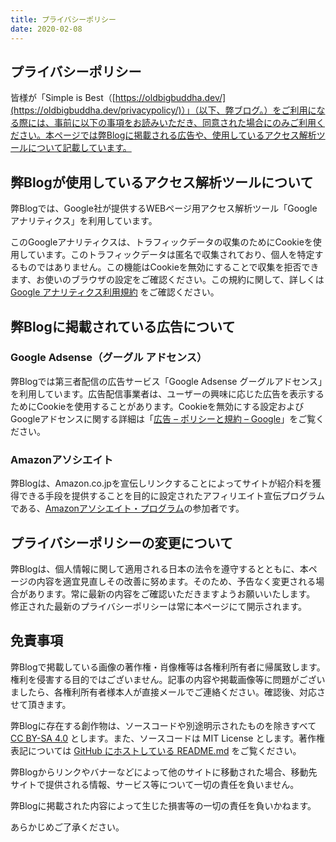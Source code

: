 ```yaml
---
title: プライバシーポリシー
date: 2020-02-08
---
```

## プライバシーポリシー

皆様が「Simple is Best（[https://oldbigbuddha.dev/](https://oldbigbuddha.dev/privacypolicy/)）」（以下、弊ブログ。）をご利用になる際には、事前に以下の事項をお読みいただき、同意された場合にのみご利用ください。本ページでは弊Blogに掲載される広告や、使用しているアクセス解析ツールについて記載しています。

## 弊Blogが使用しているアクセス解析ツールについて

弊Blogでは、Google社が提供するWEBページ用アクセス解析ツール「Google アナリティクス」を利用しています。

このGoogleアナリティクスは、トラフィックデータの収集のためにCookieを使用しています。このトラフィックデータは匿名で収集されており、個人を特定するものではありません。この機能はCookieを無効にすることで収集を拒否できます、お使いのブラウザの設定をご確認ください。この規約に関して、詳しくは [Google アナリティクス利用規約](https://www.google.com/analytics/terms/jp.html) をご確認ください。

## 弊Blogに掲載されている広告について

### Google Adsense（グーグル アドセンス）

弊Blogでは第三者配信の広告サービス「Google Adsense グーグルアドセンス」を利用しています。広告配信事業者は、ユーザーの興味に応じた広告を表示するためにCookieを使用することがあります。Cookieを無効にする設定およびGoogleアドセンスに関する詳細は「[広告 – ポリシーと規約 – Google](https://policies.google.com/technologies/ads?hl=ja)」をご覧ください。

### Amazonアソシエイト

弊Blogは、Amazon.co.jpを宣伝しリンクすることによってサイトが紹介料を獲得できる手段を提供することを目的に設定されたアフィリエイト宣伝プログラムである、[Amazonアソシエイト・プログラム](https://affiliate.amazon.co.jp/)の参加者です。

## プライバシーポリシーの変更について

弊Blogは、個人情報に関して適用される日本の法令を遵守するとともに、本ページの内容を適宜見直しその改善に努めます。そのため、予告なく変更される場合があります。常に最新の内容をご確認いただきますようお願いいたします。
修正された最新のプライバシーポリシーは常に本ページにて開示されます。

## 免責事項

弊Blogで掲載している画像の著作権・肖像権等は各権利所有者に帰属致します。権利を侵害する目的ではございません。記事の内容や掲載画像等に問題がございましたら、各権利所有者様本人が直接メールでご連絡ください。確認後、対応させて頂きます。

弊Blogに存在する創作物は、ソースコードや別途明示されたものを除きすべて [CC BY-SA 4.0](https://creativecommons.org/licenses/by-sa/4.0/deed.ja) とします。また、ソースコードは MIT License とします。著作権表記については [GitHub にホストしている README.md](https://github.com/OldBigBuddha/Blog/blob/master/README.md) をご覧ください。

弊Blogからリンクやバナーなどによって他のサイトに移動された場合、移動先サイトで提供される情報、サービス等について一切の責任を負いません。

弊Blogに掲載された内容によって生じた損害等の一切の責任を負いかねます。

あらかじめご了承ください。
